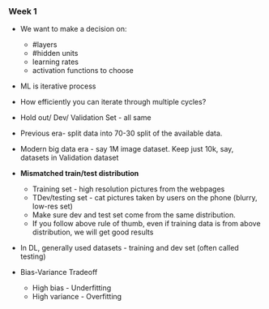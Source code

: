### Week 1

* We want to make a decision on:
  - #layers
  - #hidden units
  - learning rates
  - activation functions to choose
* ML is iterative process
* How efficiently you can iterate through multiple cycles?

* Hold out/ Dev/ Validation Set - all same
* Previous era- split data into 70-30 split of the available data.
* Modern big data era - say 1M image dataset. Keep just 10k, say, datasets in Validation dataset
* **Mismatched train/test distribution**
  - Training set - high resolution pictures from the webpages
  - TDev/testing set - cat pictures taken by users on the phone (blurry, low-res set)
  - Make sure dev and test set come from the same distribution.
  - If you follow above rule of thumb, even if training data is from above distribution, we will get good results
* In DL, generally used datasets - training and dev set (often called testing)

* Bias-Variance Tradeoff
  - High bias - Underfitting
  - High variance - Overfitting
  
 

  
